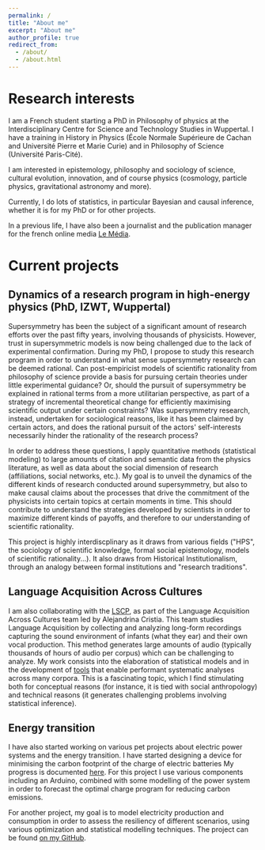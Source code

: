 ```yaml
---
permalink: /
title: "About me"
excerpt: "About me"
author_profile: true
redirect_from: 
  - /about/
  - /about.html
---
```


Research interests
==================

I am a French student starting a PhD in Philosophy of physics at the Interdisciplinary Centre for Science and Technology Studies in Wuppertal. I have a training in History in Physics (École Normale Supérieure de Cachan and Université Pierre et Marie Curie) and in Philosophy of Science (Université Paris-Cité).

I am interested in epistemology, philosophy and sociology of science, cultural evolution, innovation, and of course physics (cosmology, particle physics, gravitational astronomy and more).

Currently, I do lots of statistics, in particular Bayesian and causal inference, whether it is for my PhD or for other projects.

In a previous life, I have also been a journalist and the publication manager for the french online media [Le Média](https://lemediatv.fr>).

Current projects
================

Dynamics of a research program in high-energy physics (PhD, IZWT, Wuppertal)
-------------------------------------------------------------------------------------------------

Supersymmetry has been the subject of a significant amount of research efforts over the past fifty years, involving thousands of physicists. However, trust in supersymmetric models is now being challenged due to the lack of experimental confirmation. During my PhD, I propose to study this research program in order to understand in what sense supersymmetry research can be deemed rational. Can post-empiricist models of scientific rationality from philosophy of science provide a basis for pursuing certain theories under little experimental guidance? Or, should the pursuit of supersymmetry be explained in rational terms from a more utilitarian perspective, as part of a strategy of incremental theoretical change for efficiently maximising scientific output under certain constraints? Was supersymmetry research, instead, undertaken for sociological reasons, like it has been claimed by certain actors, and does the rational pursuit of the actors' self-interests necessarily hinder the rationality of the research process?

In order to address these questions, I apply quantitative methods (statistical modeling) to large amounts of citation and semantic data from the physics literature, as well as data about the social dimension of research (affiliations, social networks, etc.). My goal is to unveil the dynamics of the different kinds of research conducted around supersymmetry, but also to make causal claims about the processes that drive the commitment of the physicists into certain topics at certain moments in time. This should contribute to understand the strategies developed by scientists in order to maximize different kinds of payoffs, and therefore to our understanding of scientific rationality.

This project is highly interdiscplinary as it draws from various fields ("HPS", the sociology of scientific knowledge, formal social epistemology, models of scientific rationality...). It also draws from Historical Institutionalism, through an analogy between formal institutions and "research traditions".

  
Language Acquisition Across Cultures
------------------------------------

I am also collaborating with the <a href="https://lscp.dec.ens.fr/en">LSCP</a>, as part of the Language Acquisition Across Cultures team led by Alejandrina Cristia. This team studies Language Acquisition by collecting and analyzing long-form recordings capturing the sound environment of infants (what they ear) and their own vocal production.
This method generates large amounts of audio (typically thousands of hours of audio per corpus) which can be challenging to analyze. My work consists into the elaboration of statistical models and in the development of <a href="https://github.com/LAAC-LSCP/ChildProject">tools</a> that enable performant systematic analyses across many corpora. This is a fascinating topic, which I find stimulating both for conceptual reasons (for instance, it is tied with social anthropology) and technical reasons (it generates challenging problems involving statistical inference).

Energy transition
-----------------

I have also started working on various pet projects about electric power systems and the energy transition.
I have started designing a device for minimising the carbon footprint of the charge of electric batteries My progress is documented <a href="/battery-charge">here</a>. For this project I use various components including an Arduino, combined with some modelling of the power system in order to forecast the optimal charge program for reducing carbon emissions.

For another project, my goal is to model electricity production and consumption in order to assess the resiliency of different scenarios, using various optimization and statistical modelling techniques.
The project can be found [on my GitHub](https://github.com/lucasgautheron/scenarios-rte-simulation). 




